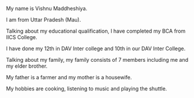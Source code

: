 My name is Vishnu Maddheshiya. 

I am from Uttar Pradesh (Mau).

Talking about my educational qualification, I have completed my BCA from IICS College. 

I have done my 12th in DAV Inter college and 10th in our DAV Inter College.

Talking about my family, my family consists of 7 members including me and my elder brother. 

My father is a farmer and my mother is a housewife.

My hobbies are cooking, listening to music and playing the shuttle.

